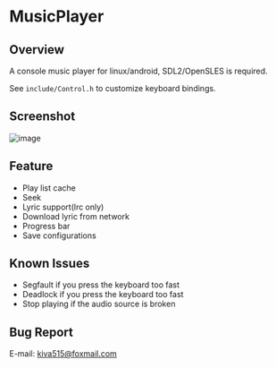 # MusicPlayer

## Overview
A console music player for linux/android, SDL2/OpenSLES is required. <br/>

See `include/Control.h` to customize keyboard bindings. <br/>

## Screenshot
![image](https://github.com/zt515/MusicPlayer/raw/master/screenshot/android.png)

## Feature
- Play list cache
- Seek
- Lyric support(lrc only)
- Download lyric from network
- Progress bar
- Save configurations

## Known Issues
- Segfault if you press the keyboard too fast
- Deadlock if you press the keyboard too fast
- Stop playing if the audio source is broken

## Bug Report
E-mail: kiva515@foxmail.com <br/>

